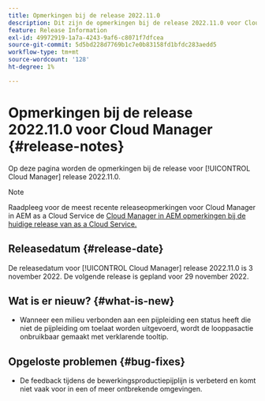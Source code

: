 ```yaml
---
title: Opmerkingen bij de release 2022.11.0
description: Dit zijn de opmerkingen bij de release 2022.11.0 voor Cloud Manager.
feature: Release Information
exl-id: 49972919-1a7a-4243-9af6-c8071f7dfcea
source-git-commit: 5d5bd228d7769b1c7e0b83158fd1bfdc283aedd5
workflow-type: tm+mt
source-wordcount: '128'
ht-degree: 1%

---
```


# Opmerkingen bij de release 2022.11.0 voor Cloud Manager {#release-notes}

Op deze pagina worden de opmerkingen bij de release voor [!UICONTROL Cloud Manager] release 2022.11.0.

>[!NOTE]
>
>Raadpleeg voor de meest recente releaseopmerkingen voor Cloud Manager in AEM as a Cloud Service de [Cloud Manager in AEM opmerkingen bij de huidige release van as a Cloud Service.](https://experienceleague.adobe.com/docs/experience-manager-cloud-service/content/implementing/using-cloud-manager/release-notes-cloud-manager/release-notes-cm-current.html)

## Releasedatum {#release-date}

De releasedatum voor [!UICONTROL Cloud Manager] release 2022.11.0 is 3 november 2022. De volgende release is gepland voor 29 november 2022.

## Wat is er nieuw? {#what-is-new}

* Wanneer een milieu verbonden aan een pijpleiding een status heeft die niet de pijpleiding om toelaat worden uitgevoerd, wordt de looppasactie onbruikbaar gemaakt met verklarende tooltip.

## Opgeloste problemen {#bug-fixes}

* De feedback tijdens de bewerkingsproductiepijplijn is verbeterd en komt niet vaak voor in een of meer ontbrekende omgevingen.
